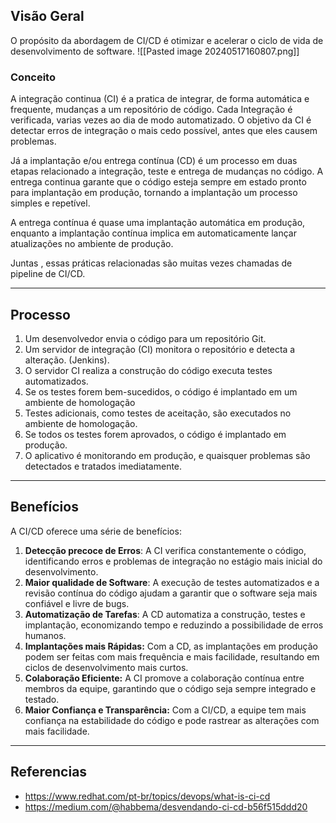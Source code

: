 
## Visão Geral

O propósito da abordagem de CI/CD é otimizar e acelerar o ciclo de vida de desenvolvimento de software.
![[Pasted image 20240517160807.png]]

### Conceito
A integração continua (CI) é  a pratica de integrar, de forma automática e frequente, mudanças a um repositório de código.
Cada Integração é verificada, varias vezes ao dia de modo automatizado. O objetivo da CI é detectar erros de integração o mais cedo possível, antes que eles causem problemas.

Já a implantação e/ou entrega contínua (CD) é um processo em duas etapas relacionado a integração, teste e entrega de mudanças no código. A entrega continua garante que o código esteja sempre em estado pronto para implantação em produção, tornando a implantação um processo simples e repetível.

A entrega contínua é quase uma implantação automática em produção, enquanto a implantação contínua implica em automaticamente lançar atualizações no ambiente de produção.

Juntas , essas práticas relacionadas são muitas vezes chamadas de pipeline de CI/CD.

---
## Processo
1. Um desenvolvedor envia o código para um repositório Git.
2. Um servidor de integração (CI) monitora o repositório e detecta a alteração. (Jenkins).
3. O servidor CI realiza a construção do código executa testes automatizados.
4. Se os testes forem bem-sucedidos, o código é implantado em um ambiente de homologação
5. Testes adicionais, como testes de aceitação, são executados no ambiente de homologação.
6. Se todos os testes forem aprovados, o código é implantado em produção.
7. O aplicativo é monitorando em produção, e quaisquer problemas são detectados e tratados imediatamente. 

---
## Benefícios

A CI/CD oferece uma série de benefícios:

1. **Detecção precoce de Erros**: A CI verifica constantemente o código, identificando erros e problemas de integração no estágio mais inicial do desenvolvimento. 
2. **Maior qualidade de Software**: A execução de testes automatizados e a revisão contínua do código ajudam a garantir que o software seja mais confiável e livre de bugs.
3. **Automatização de Tarefas**: A CD automatiza a construção, testes e implantação, economizando tempo e reduzindo a possibilidade de erros humanos.
4. **Implantações mais Rápidas:** Com a CD, as implantações em produção podem ser feitas com mais frequência e mais facilidade, resultando em ciclos de desenvolvimento mais curtos.
5. **Colaboração Eficiente:** A CI promove a colaboração contínua entre membros da equipe, garantindo que o código seja sempre integrado e testado.
6. **Maior Confiança e Transparência:** Com a CI/CD, a equipe tem mais confiança na estabilidade do código e pode rastrear as alterações com mais facilidade.

---
## Referencias
- https://www.redhat.com/pt-br/topics/devops/what-is-ci-cd
- https://medium.com/@habbema/desvendando-ci-cd-b56f515ddd20

